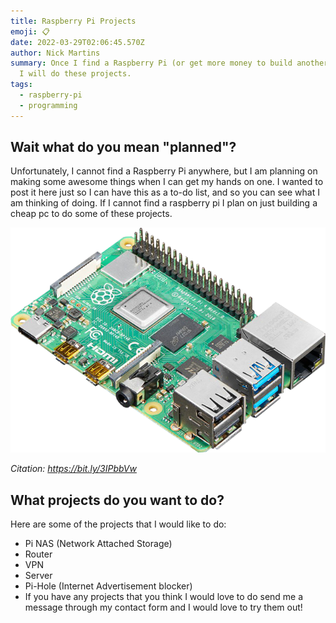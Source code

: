 ```yaml
---
title: Raspberry Pi Projects
emoji: 📋
date: 2022-03-29T02:06:45.570Z
author: Nick Martins
summary: Once I find a Raspberry Pi (or get more money to build another PC) then
  I will do these projects.
tags:
  - raspberry-pi
  - programming
---
```

## Wait what do you mean "planned"?

Unfortunately, I cannot find a Raspberry Pi anywhere, but I am planning on making some awesome things when I can get my hands on one. I wanted to post it here just so I can have this as a to-do list, and so you can see what I am thinking of doing. If I cannot find a raspberry pi I plan on just building a cheap pc to do some of these projects.

![](/static/img/image-1-.png)

*Citation: https://bit.ly/3IPbbVw*

## What projects do you want to do?

Here are some of the projects that I would like to do:

* Pi NAS (Network Attached Storage)
* Router
* VPN
* Server
* Pi-Hole (Internet Advertisement blocker)
* If you have any projects that you think I would love to do send me a message through my contact form and I would love to try them out!